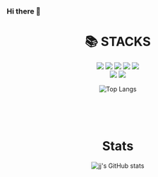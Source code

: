 ### Hi there 👋

<div align=center><h1>📚 STACKS</h1></div>

<div align=center> 
  <img src="https://img.shields.io/badge/C-A8B9CC?style=for-the-badge&logo=c&logoColor=white">
  <img src="https://img.shields.io/badge/C%23-239120?style=for-the-badge&logo=C Sharp&logoColor=white">
  <img src="https://img.shields.io/badge/Java-007396?style=for-the-badge&logo=java&logoColor=white">
  <img src="https://img.shields.io/badge/Python-3776AB?style=for-the-badge&logo=python&logoColor=white">
  <img src="https://img.shields.io/badge/Kotlin-7F52FF?style=for-the-badge&logo=Kotlin&logoColor=white">
  <br>
  
  <img src="https://img.shields.io/badge/mysql-4479A1?style=for-the-badge&logo=mysql&logoColor=white">
  <img src="https://img.shields.io/badge/mariaDB-003545?style=for-the-badge&logo=mariaDB&logoColor=white">
  <br>
  
  
  ![Top Langs](https://github-readme-stats.vercel.app/api/top-langs/?username=jsh1304&layout=compact&theme=dracula)

</div>

<br><br><br>

<div align=center><h1>Stats</h1></div>

<div align=center> 
 
  ![jj's GitHub stats](https://github-readme-stats.vercel.app/api?username=jsh1304&show_icons=true&theme=dracula)
  
</div>
  

 
 


